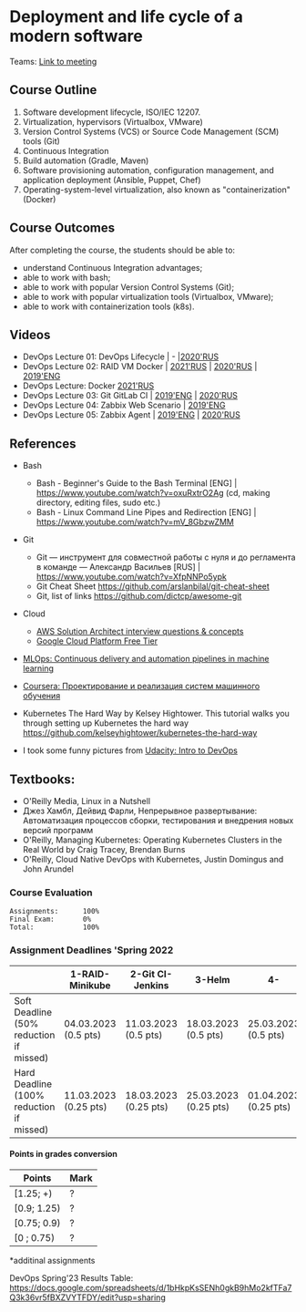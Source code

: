 ﻿# Deployment and life cycle of a modern software

Teams: [Link to meeting](https://teams.microsoft.com/l/meetup-join/19%3ameeting_Y2JhNzY3NzEtOGEzNy00NmQwLWJiOGUtZWM1OGY0OWQyMmUy%40thread.v2/0?context=%7b%22Tid%22%3a%22bf863923-e2ac-4dac-9caa-f42937e0db49%22%2c%22Oid%22%3a%22d9f34553-261e-4536-8978-84cfa6092f66%22%7d)

## Course Outline
1. Software development lifecycle, ISO/IEC 12207.
2. Virtualization, hypervisors (Virtualbox, VMware)
3. Version Control Systems (VCS) or Source Code Management (SCM) tools (Git)
4. Continuous Integration
5. Build automation (Gradle, Maven)
6. Software provisioning automation, configuration management, and application deployment (Ansible, Puppet, Chef)
7. Operating-system-level virtualization, also known as "containerization" (Docker)


## Course Outcomes
After completing the course, the students should be able to:
- understand Continuous Integration advantages;
- able to work with bash;
- able to work with popular Version Control Systems (Git);
- able to work with popular virtualization tools (Virtualbox, VMware);
- able to work with containerization tools (k8s).

## Videos
- DevOps Lecture 01: DevOps Lifecycle | - |[2020'RUS](https://www.youtube.com/watch?v=BD2BxNY6F58) 
- DevOps Lecture 02: RAID VM Docker | [2021'RUS](https://www.youtube.com/watch?v=FRlZuZ6d14E) | [2020'RUS](https://www.youtube.com/watch?v=BC19Gl2u4wc) | [2019'ENG](https://www.youtube.com/watch?v=lOhF1R2QrkU) 
- DevOps Lecture: Docker [2021'RUS](https://www.youtube.com/watch?v=MclSAaC4A_c)
- DevOps Lecture 03: Git GitLab CI | [2019'ENG](https://www.youtube.com/watch?v=NILYhfa35vs) | [2020'RUS](https://www.youtube.com/watch?v=S85in_KPPnY)
- DevOps Lecture 04: Zabbix Web Scenario | [2019'ENG](https://www.youtube.com/watch?v=Qe9_KXIAW98)
- DevOps Lecture 05: Zabbix Agent | [2019'ENG](https://www.youtube.com/watch?v=uUteBUB85_A) | [2020'RUS](https://youtu.be/Ak9VbVCpkjk)


## References
- Bash
  * Bash - Beginner's Guide to the Bash Terminal [ENG] | https://www.youtube.com/watch?v=oxuRxtrO2Ag (cd, making directory, editing files, sudo etc.)
  * Bash - Linux Command Line Pipes and Redirection [ENG] | https://www.youtube.com/watch?v=mV_8GbzwZMM
- Git
  * Git — инструмент для совместной работы с нуля и до регламента в команде — Александр Васильев [RUS] | https://www.youtube.com/watch?v=XfpNNPo5ypk
  * Git Cheat Sheet https://github.com/arslanbilal/git-cheat-sheet
  * Git, list of links https://github.com/dictcp/awesome-git
- Cloud
  * [AWS Solution Architect interview questions & concepts](https://www.teamblind.com/article/AWS-Solution-Architect-interview-questions--concepts-in7y48S7)
  * [Google Cloud Platform Free Tier](https://cloud.google.com/free/)

- [MLOps: Continuous delivery and automation pipelines in machine learning](https://cloud.google.com/solutions/machine-learning/mlops-continuous-delivery-and-automation-pipelines-in-machine-learning)
- [Coursera: Проектирование и реализация систем машинного обучения](https://www.coursera.org/learn/machine-learning-design)
- Kubernetes The Hard Way by Kelsey Hightower. This tutorial walks you through setting up Kubernetes the hard way https://github.com/kelseyhightower/kubernetes-the-hard-way
- I took some funny pictures from [Udacity: Intro to DevOps](https://classroom.udacity.com/courses/ud611/)

## Textbooks:

* O'Reilly Media, Linux in a Nutshell
* Джез Хамбл, Дейвид Фарли, Непрерывное развертывание: Автоматизация процессов сборки, тестирования и внедрения новых версий программ
* O'Reilly, Managing Kubernetes: Operating Kubernetes Clusters in the Real World by Craig Tracey, Brendan Burns
* O'Reilly, Cloud Native DevOps with Kubernetes, Justin Domingus and John Arundel

### Course Evaluation
```
Assignments:      100%
Final Exam:       0%
Total:            100%

```

### Assignment Deadlines 'Spring 2022

|                                          |  1-RAID-Minikube | 2-Git CI-Jenkins | 3-Helm | 4- |
| ---------------------------------------- | --- | --- | --- |--- |
| Soft Deadline (50% reduction if missed)  | 04.03.2023 (0.5 pts)| 11.03.2023 (0.5 pts)| 18.03.2023 (0.5 pts) | 25.03.2023 (0.5 pts) |
| Hard Deadline (100% reduction if missed) | 11.03.2023 (0.25 pts) | 18.03.2023 (0.25 pts) | 25.03.2023 (0.25 pts) | 01.04.2023 (0.25 pts)|


#### Points in grades conversion
|Points | Mark |
| ------- |------|
|[1.25; +) | ? |
|[0.9; 1.25) | ? |
| [0.75; 0.9) | ? |
| [0 ; 0.75) | ? |

*additinal assignments


DevOps Spring'23 Results Table:
https://docs.google.com/spreadsheets/d/1bHkpKsSENh0gkB9hMo2kfTFa7Q3k36vr5fBXZVYTFDY/edit?usp=sharing

